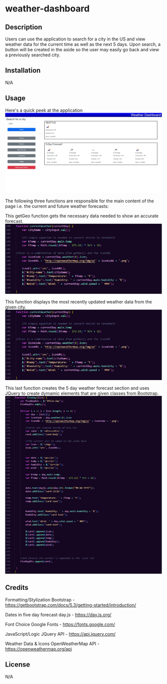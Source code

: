# weather-dashboard

## Description
Users can use the application to search for a city in the US and view weather data for the current time
as well as the next 5 days. Upon search, a button will be created in the aside so the user may easily go back and view
a previously searched city.

## Installation
N/A

## Usage
Here's a quick peek at the application
![Screenshot of application](assets/images/dashboardscreenshot.jpeg)

The following three functions are responsible for the main content of the page i.e. the current and future weather forecasts:

This getGeo function gets the necessary data needed to show an accurate forecast.
![Screenshot of code function](assets/images/codesnip2.png)


This function displays the most recently updated weather data from the given city.
![Screenshot of a second code function](assets/images/codesnip2.png)

This last function creates the 5 day weather forecast section and uses JQuery to create dymamic elements that are given classes from Bootstrap.
![Screenshot of a third code function](assets/images/codesnip3.png)


## Credits

Formatting/Stylization
Bootstrap -
https://getbootstrap.com/docs/5.3/getting-started/introduction/


Dates in five day forecast
day.js - 
https://day.js.org/

Font Choice
Google Fonts -
https://fonts.google.com/


JavaScript/Logic
JQuery API - 
https://api.jquery.com/

Weather Data & Icons
OpenWeatherMap API -
https://openweathermap.org/api

## License
N/A